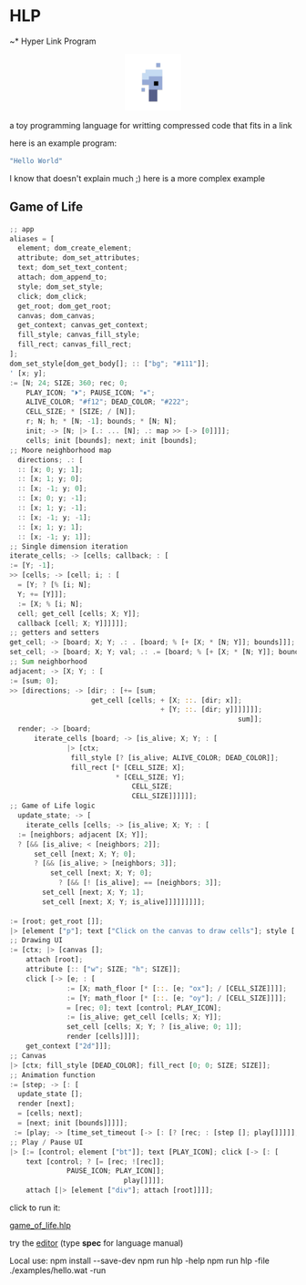 # HLP

~\* Hyper Link Program

<p align="center">
<img width="100" src="./editor/assets/images/icon-512.png"/>
</p>
a toy programming language for writting compressed code that fits in a link

here is an example program:

```rs
"Hello World"
```

I know that doesn't explain much ;)
here is a more complex example

## Game of Life

```rs
;; app
aliases = [
  element; dom_create_element;
  attribute; dom_set_attributes;
  text; dom_set_text_content;
  attach; dom_append_to;
  style; dom_set_style;
  click; dom_click;
  get_root; dom_get_root;
  canvas; dom_canvas;
  get_context; canvas_get_context;
  fill_style; canvas_fill_style;
  fill_rect; canvas_fill_rect;
];
dom_set_style[dom_get_body[]; :: ["bg"; "#111"]];
' [x; y];
:= [N; 24; SIZE; 360; rec; 0;
    PLAY_ICON; "⏵"; PAUSE_ICON; "⏸";
    ALIVE_COLOR; "#f12"; DEAD_COLOR; "#222";
    CELL_SIZE; * [SIZE; / [N]];
    r; N; h; * [N; -1]; bounds; * [N; N];
    init; -> [N; |> [.: ... [N]; .: map >> [-> [0]]]];
    cells; init [bounds]; next; init [bounds];
;; Moore neighborhood map
  directions; .: [
  :: [x; 0; y; 1];
  :: [x; 1; y; 0];
  :: [x; -1; y; 0];
  :: [x; 0; y; -1];
  :: [x; 1; y; -1];
  :: [x; -1; y; -1];
  :: [x; 1; y; 1];
  :: [x; -1; y; 1]];
;; Single dimension iteration
iterate_cells; -> [cells; callback; : [
:= [Y; -1];
>> [cells; -> [cell; i; : [
  = [Y; ? [% [i; N];
  Y; += [Y]]];
  := [X; % [i; N];
  cell; get_cell [cells; X; Y]];
  callback [cell; X; Y]]]]]];
;; getters and setters
get_cell; -> [board; X; Y; .: . [board; % [+ [X; * [N; Y]]; bounds]]];
set_cell; -> [board; X; Y; val; .: .= [board; % [+ [X; * [N; Y]]; bounds]; val]];
;; Sum neighborhood
adjacent; -> [X; Y; : [
:= [sum; 0];
>> [directions; -> [dir; : [+= [sum;
                    get_cell [cells; + [X; ::. [dir; x]];
                                     + [Y; ::. [dir; y]]]]]]];
                                                        sum]];
  render; -> [board;
      iterate_cells [board; -> [is_alive; X; Y; : [
              |> [ctx;
               fill_style [? [is_alive; ALIVE_COLOR; DEAD_COLOR]];
               fill_rect [* [CELL_SIZE; X];
                          * [CELL_SIZE; Y];
                              CELL_SIZE;
                              CELL_SIZE]]]]]];
;; Game of Life logic
  update_state; -> [
    iterate_cells [cells; -> [is_alive; X; Y; : [
  := [neighbors; adjacent [X; Y]];
  ? [&& [is_alive; < [neighbors; 2]];
      set_cell [next; X; Y; 0];
      ? [&& [is_alive; > [neighbors; 3]];
          set_cell [next; X; Y; 0];
            ? [&& [! [is_alive]; == [neighbors; 3]];
        set_cell [next; X; Y; 1];
        set_cell [next; X; Y; is_alive]]]]]]]]];

:= [root; get_root []];
|> [element ["p"]; text ["Click on the canvas to draw cells"]; style [:: ["c"; "#fff"]]; attach [root]];
;; Drawing UI
:= [ctx; |> [canvas [];
    attach [root];
    attribute [:: ["w"; SIZE; "h"; SIZE]];
    click [-> [e; : [
              := [X; math_floor [* [::. [e; "ox"]; / [CELL_SIZE]]]];
              := [Y; math_floor [* [::. [e; "oy"]; / [CELL_SIZE]]]];
              = [rec; 0]; text [control; PLAY_ICON];
              := [is_alive; get_cell [cells; X; Y]];
              set_cell [cells; X; Y; ? [is_alive; 0; 1]];
              render [cells]]]];
    get_context ["2d"]]];
;; Canvas
|> [ctx; fill_style [DEAD_COLOR]; fill_rect [0; 0; SIZE; SIZE]];
;; Animation function
:= [step; -> [: [
  update_state [];
  render [next];
  = [cells; next];
  = [next; init [bounds]]]]];
 := [play; -> [time_set_timeout [-> [: [? [rec; : [step []; play[]]]]]; 150]]];
;; Play / Pause UI
|> [:= [control; element ["bt"]]; text [PLAY_ICON]; click [-> [: [
    text [control; ? [= [rec; ![rec]];
              PAUSE_ICON; PLAY_ICON]];
                            play[]]]];
    attach [|> [element ["div"]; attach [root]]]];
```

click to run it:

[game_of_life.hlp](https://at-290690.github.io/hlp/?l=xIJbxJFbXTvGolsiYmciOyIjMTExIl1dOydbYTtiXTvGnVtjOzI0O2Q7MzYwO2U7MDtmOyLij7UiO2fECLgiO2g7IiNmMTIiO2k7IiMyMjIiO2o7KltkOy9bY11dO2vLDGw7YzttOypbYzstMV07bsUKY107bzvGnltjO8ajW8WgW8aAW2NdxBEwwrc0O3A7b1tuXTtxxgdyO8ahW8aiW2E7MDtiOzHlALVhOzE7YjswxwwtzA3EJcRpySbJDcUnzRvNGjFdXTtz5ACEcDt5Ozpbxp1besYun1twxBdBO0I7Ols9W3o7P1slW0LkAMR6O8aUW3rCtzPkATFDO8cWQTt0W3A7Qzt6XV07eVtBxArCtzY7dMRFRMQOO8aPW0Q7JVsrW0PlAQ7EKW7ERnXKI0U7xobSJV07RV1dO3bEJ8Ql5QCmRuUA%2B59bcsQWR8QUlFtG5QCDxDvGjltHO2FdXTsrW3rGDWLCtzc7Rl1dO3fGbnNbRMQJSMV3OlvGo1vDplvDnVtLOz9bSDtoO2ldXTsqW2o7Q8QHazt6XTtqO2vkANF4xDdz5gEdyT6dW0k7duQAnV1dOz9bxptbSDs8W0k7Ml1dO3VbccUmMMkaPltJOzPTGiFbSF07xpfPHjHKC0jCtznkAXRKO8SSW13lArBL5AJLw5ZbxYpbw5Nbw79bxLlbXTtK5gLkdyI7ZDsiaCI7ZMQtnltM5gCrQzvEq1sqW8aOW0w7Im94Il07L1tq5AKC5QH9zBx5xRxrxBw9W2XkAKnDiltPO2bFe0jrAfF1xgrlATww5QJUd1twxDciMmQi5QIq6gFgaV07MDswO2TmAJaj5AC1w5RbInAi5AC4xVpN5ACtOlt4W8RHcV07PVtwO8UH5QMcwrc1xCVOxCXDpVvFKz9bZTs6W01bXTtOW8QgMTUwyHa%2F5QEciuQA%2BU87xGlidOQD8%2BQAxMQ65QDRP1vkAN8hW2VdXTtnO2Zdxkc05QCQ)

try the [editor](https://at-290690.github.io/hlp/editor)
(type **spec** for language manual)

Local use:
npm install --save-dev
npm run hlp -help
npm run hlp -file ./examples/hello.wat -run
